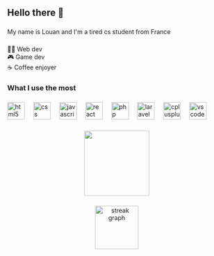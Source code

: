 <h2 align="left">Hello there 👋</h2>

###

<p align="left">My name is Louan and I'm a tired cs student from France</p>

###

<p align="left">👩‍💻 Web dev<br>🎮 Game dev<br>☕️ Coffee enjoyer</p>

###

<h3 align="left">What I use the most</h3>

###

<div align="left">
  <img src="https://cdn.jsdelivr.net/gh/devicons/devicon/icons/html5/html5-original.svg" height="40" alt="html5 logo"  />
  <img width="12" />
  <img src="https://cdn.jsdelivr.net/gh/devicons/devicon/icons/css3/css3-original.svg" height="40" alt="css logo"  />
  <img width="12" />
  <img src="https://cdn.jsdelivr.net/gh/devicons/devicon/icons/javascript/javascript-original.svg" height="40" alt="javascript logo"  />
  <img width="12" />
  <img src="https://cdn.jsdelivr.net/gh/devicons/devicon/icons/react/react-original.svg" height="40" alt="react logo"  />
  <img width="12" />
  <img src="https://cdn.jsdelivr.net/gh/devicons/devicon/icons/php/php-original.svg" height="40" alt="php logo"  />
  <img width="12" />
  <img src="https://cdn.jsdelivr.net/gh/devicons/devicon/icons/laravel/laravel-original.svg" height="40" alt="laravel logo"  />
  <img width="12" />
  <img src="https://cdn.jsdelivr.net/gh/devicons/devicon/icons/cplusplus/cplusplus-original.svg" height="40" alt="cplusplus logo"  />
  <img width="12" />
  <img src="https://cdn.jsdelivr.net/gh/devicons/devicon/icons/vscode/vscode-original.svg" height="40" alt="vscode logo"  />
</div>

###

<div align="center">
  <img height="150" src="https://i.pinimg.com/736x/19/95/13/1995131f966391f8caaebe3c7903dee0.jpg"  />
</div>

###

<div align="center">
  <img src="https://streak-stats.demolab.com?user=mouaispasmal&locale=en&mode=weekly&theme=tokyonight&hide_border=true&border_radius=5&order=3" height="100" alt="streak graph"  />
</div>

###



###
